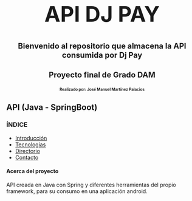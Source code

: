 <div align="center">
  <h1 style="font-size: 56px;">API DJ PAY</h1>
</div>

<div align="center">
  <h2 style="font-size: 20px;">Bienvenido al repositorio que almacena la API consumida por Dj Pay</h2>
</div>

<div align="center">
  <h3 style="font-size: 20px;">Proyecto final de Grado DAM</h3>
  <h4 style="font-size: 10px;">Realizado por: José Manuel Martínez Palacios</h4>
</div>

## API (Java - SpringBoot)

### **ÍNDICE**
- [Introducción](https://github.com/ChemaDvp/Api_DjPay/wiki/Introducción)
- [Tecnologías](https://github.com/ChemaDvp/Api_DjPay/wiki/Tecnologías)
- [Directorio](https://github.com/ChemaDvp/Api_DjPay/wiki/Directorio)
- [Contacto](https://github.com/ChemaDvp/Api_DjPay/wiki/Contacto)

#### Acerca del proyecto
API creada en Java con Spring y diferentes herramientas del propio framework, para su consumo en una aplicación android.
